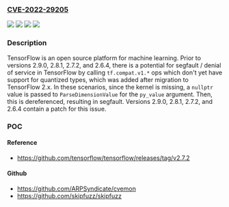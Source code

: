 ### [CVE-2022-29205](https://cve.mitre.org/cgi-bin/cvename.cgi?name=CVE-2022-29205)
![](https://img.shields.io/static/v1?label=Product&message=tensorflow&color=blue)
![](https://img.shields.io/static/v1?label=Version&message=n%2Fa&color=blue)
![](https://img.shields.io/static/v1?label=Vulnerability&message=CWE-476%3A%20NULL%20Pointer%20Dereference&color=brighgreen)
![](https://img.shields.io/static/v1?label=Vulnerability&message=CWE-908%3A%20Use%20of%20Uninitialized%20Resource&color=brighgreen)

### Description

TensorFlow is an open source platform for machine learning. Prior to versions 2.9.0, 2.8.1, 2.7.2, and 2.6.4, there is a potential for segfault / denial of service in TensorFlow by calling `tf.compat.v1.*` ops which don't yet have support for quantized types, which was added after migration to TensorFlow 2.x. In these scenarios, since the kernel is missing, a `nullptr` value is passed to `ParseDimensionValue` for the `py_value` argument. Then, this is dereferenced, resulting in segfault. Versions 2.9.0, 2.8.1, 2.7.2, and 2.6.4 contain a patch for this issue.

### POC

#### Reference
- https://github.com/tensorflow/tensorflow/releases/tag/v2.7.2

#### Github
- https://github.com/ARPSyndicate/cvemon
- https://github.com/skipfuzz/skipfuzz

